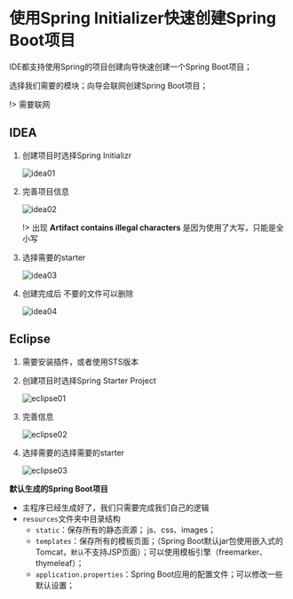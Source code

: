 # 使用Spring Initializer快速创建Spring Boot项目

IDE都支持使用Spring的项目创建向导快速创建一个Spring Boot项目；

选择我们需要的模块；向导会联网创建Spring Boot项目；

!> 需要联网

## IDEA

1. 创建项目时选择Spring Initializr

   ![idea01](https://cdn.static.note.zzrfdsn.cn/images/springboot/assets/1573639771931.png)

   

2. 完善项目信息

   ![idea02](https://cdn.static.note.zzrfdsn.cn/images/springboot/assets/1573639923504.png)

   !> 出现 **Artifact contains illegal characters** 是因为使用了大写，只能是全小写

3. 选择需要的starter

   ![idea03](https://cdn.static.note.zzrfdsn.cn/images/springboot/assets/1573640773365.png)

4. 创建完成后 不要的文件可以删除

   ![idea04](https://cdn.static.note.zzrfdsn.cn/images/springboot/assets/1573641023432.png)





## Eclipse

1. 需要安装插件，或者使用STS版本

2. 创建项目时选择Spring Starter Project

   ![eclipse01](https://cdn.static.note.zzrfdsn.cn/images/springboot/assets/1573643167357.png)

3. 完善信息

   ![eclipse02](https://cdn.static.note.zzrfdsn.cn/images/springboot/assets/1573643396117.png)

4. 选择需要的选择需要的starter

   ![eclipse03](https://cdn.static.note.zzrfdsn.cn/images/springboot/assets/1573643505863.png)





**默认生成的Spring Boot项目**

- 主程序已经生成好了，我们只需要完成我们自己的逻辑
- `resources`文件夹中目录结构
  - `static`：保存所有的静态资源； js、css、images；
  - `templates`：保存所有的模板页面；（Spring Boot默认jar包使用嵌入式的Tomcat，`默认`不支持JSP页面）；可以使用模板引擎（freemarker、thymeleaf）；
  - `application.properties`：Spring Boot应用的配置文件；可以修改一些默认设置；

